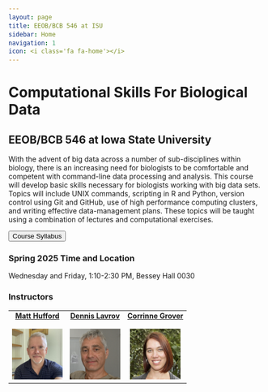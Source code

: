```yaml
---
layout: page
title: EEOB/BCB 546 at ISU
sidebar: Home
navigation: 1
icon: <i class='fa fa-home'></i>
---
```


# Computational Skills For Biological Data

## EEOB/BCB 546 at Iowa State University

With the advent of big data across a number of sub-disciplines within biology, there is an increasing need for biologists to be comfortable and
competent with command-line data processing and analysis. This course will develop basic skills necessary for biologists working with big data sets.
Topics will include UNIX commands, scripting in R and Python, version control using Git and GitHub, use of high performance computing clusters, and writing effective data-management plans. These topics
will be taught using a combination of lectures and computational exercises.

<a href="https://github.com/EEOB-BioData/BCB546_Spring2025/blob/main/documents/syllabus_s2025.md"><button type="button" class="btn btn-primary">Course Syllabus</button></a>

### Spring 2025 Time and Location

Wednesday and Friday, 1:10-2:30 PM, Bessey Hall 0030 
<!-- VIRTUAL <a href="https://canvas.iastate.edu/courses/79905/pages/zoom-sessions"><i class="fas fa-video"></i></a><br>All Zoom links will be posted on <a href="https://canvas.iastate.edu/courses/79905/pages/zoom-sessions">Canvas</a> -->


### Instructors

<table>
  <tbody>
    <tr>
      <td><center><a href="http://www.zeagenomics.org"><b>Matt Hufford</b></a><br /><a href="mailto:mhufford@iastate.edu"><i class="fa fa-envelope"></i></a> <a href="https://github.com/mbhufford"><i class="fa-brands fa-github-alt"></i></a> <a href="https://twitter.com/mbhufford"><i class="fa-brands fa-twitter"></i></a><br><a href="http://www.zeagenomics.org"><img src="pictures/Matt.jpg" height="100" width="100" /></a></center></td>
      <td><center><a href="https://sites.google.com/site/dennislavrov/"><b>Dennis Lavrov</b></a><br /><a href="mailto:dlavrov@iastate.edu"><i class="fa fa-envelope"></i></a> <a href="https://github.com/dlavrov"><i class="fa-brands fa-github-alt"></i></a> <a href="https://bsky.app/profile/dlavrov.bsky.social"><i class="fa-brands fa-bluesky"></i></a><br><a href="https://sites.google.com/site/dennislavrov/"><img src="pictures/dennis.jpg" height="100" width="100" /></a></center></td>
      <td><center><a href="https://www.eeob.iastate.edu/people/corrinne-grover"><b>Corrinne Grover</b></a><br /><a href="mailto:corrinne@iastate.edu"><i class="fa fa-envelope"></i></a> <a href="https://github.com/iamcorrinne"><i class="fa-brands fa-github-alt"></i></a> <a href="https://x.com/CorrinneGrover"><i class="fa-brands fa-twitter"></i></a><br><a href="https://www.eeob.iastate.edu/people/corrinne-grover"><img src="pictures/corrinne.jpg" height="100" width="100" /></a></center></td>
    </tr>
  </tbody>
</table>

